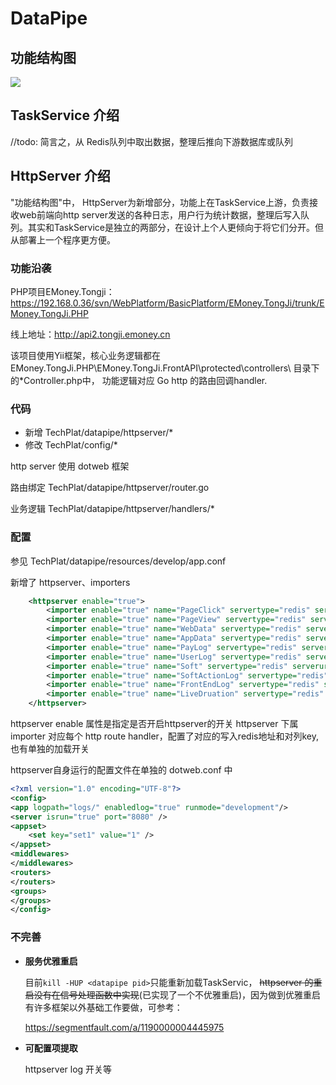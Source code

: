 # DataPipe 



## 功能结构图

![](http://ooyi4zkat.bkt.clouddn.com/arch.png)

## TaskService 介绍

//todo: 简言之，从 Redis队列中取出数据，整理后推向下游数据库或队列



## HttpServer 介绍

"功能结构图"中， HttpServer为新增部分，功能上在TaskService上游，负责接收web前端向http server发送的各种日志，用户行为统计数据，整理后写入队列。其实和TaskService是独立的两部分，在设计上个人更倾向于将它们分开。但从部署上一个程序更方便。

### 功能沿袭

PHP项目EMoney.Tongji： https://192.168.0.36/svn/WebPlatform/BasicPlatform/EMoney.TongJi/trunk/EMoney.TongJi.PHP

线上地址：http://api2.tongji.emoney.cn

该项目使用Yii框架，核心业务逻辑都在 EMoney.TongJi.PHP\EMoney.TongJi.FrontAPI\protected\controllers\ 目录下的*Controller.php中， 功能逻辑对应 Go http 的路由回调handler.

###  代码

- 新增 TechPlat/datapipe/httpserver/*
- 修改 TechPlat/config/*

http server 使用 dotweb 框架

路由绑定 TechPlat/datapipe/httpserver/router.go

业务逻辑 TechPlat/datapipe/httpserver/handlers/*

### 配置

参见 TechPlat/datapipe/resources/develop/app.conf

新增了 httpserver、importers

```xml
    <httpserver enable="true">
        <importer enable="true" name="PageClick" servertype="redis" serverurl="192.168.8.175:6379" toqueue="EMoney.Tongji:PageClickStringQueue"/>
        <importer enable="true" name="PageView" servertype="redis" serverurl="192.168.8.175:6379" toqueue="EMoney.Tongji:PageViewStringQueue"/>
        <importer enable="true" name="WebData" servertype="redis" serverurl="192.168.8.175:6379" toqueue="EMoney.Tongji:Data:WebDataStringQueue"/>
        <importer enable="true" name="AppData" servertype="redis" serverurl="192.168.8.175:6379" toqueue="EMoney.Tongji:Data:AppDataStringQueue"/>
        <importer enable="true" name="PayLog" servertype="redis" serverurl="192.168.8.175:6379" toqueue="EMoney.Tongji:Data:PayLogStringQueue"/>
        <importer enable="true" name="UserLog" servertype="redis" serverurl="192.168.8.175:6379" toqueue="EMoney.Tongji:Data:UserLogStringQueue"/>
        <importer enable="true" name="Soft" servertype="redis" serverurl="192.168.8.175:6379" toqueue="EMoney.Tongji:SoftLogStringQueue"/>
        <importer enable="true" name="SoftActionLog" servertype="redis" serverurl="192.168.8.175:6379" toqueue="EMoney.Tongji:SoftActionLogJsonQueue"/>
        <importer enable="true" name="FrontEndLog" servertype="redis" serverurl="192.168.8.175:6379" toqueue="EMoney.Tongji:FrontEndLogJsonQueue"/>
        <importer enable="true" name="LiveDruation" servertype="redis" serverurl="192.168.8.175:6379" toqueue="EMoney.Tongji:LiveDurationStringQueue"/>
    </httpserver>
```

httpserver enable 属性是指定是否开启httpserver的开关
httpserver 下属 importer 对应每个 http route handler，配置了对应的写入redis地址和对列key, 也有单独的加载开关

httpserver自身运行的配置文件在单独的 dotweb.conf 中

```xml
<?xml version="1.0" encoding="UTF-8"?>
<config>
<app logpath="logs/" enabledlog="true" runmode="development"/>
<server isrun="true" port="8080" />
<appset>
    <set key="set1" value="1" />
</appset>
<middlewares>
</middlewares>
<routers>
</routers>
<groups>
</groups>
</config>　

```

### 不完善

- __服务优雅重启__

  目前`kill -HUP <datapipe pid>`只能重新加载TaskServic， ~~httpserver 的重启没有在信号处理函数中实现~~(已实现了一个不优雅重启)，因为做到优雅重启有许多框架以外基础工作要做，可参考：

  https://segmentfault.com/a/1190000004445975

- __可配置项提取__

  httpserver log 开关等



